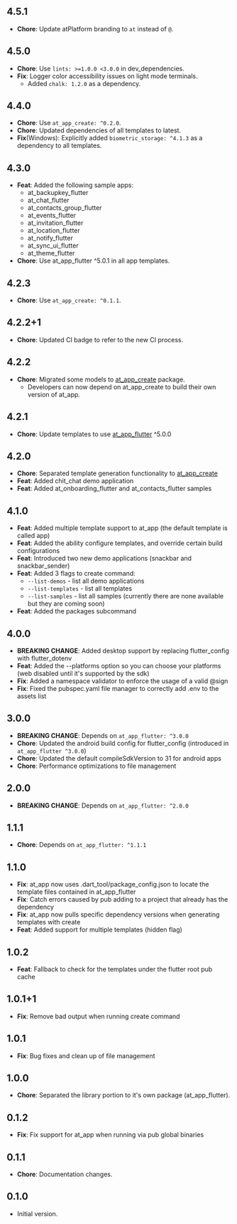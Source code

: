 ## 4.5.1

- **Chore**: Update atPlatform branding to `at` instead of `@`.

## 4.5.0

- **Chore**: Use `lints: >=1.0.0 <3.0.0` in dev_dependencies.
- **Fix**: Logger color accessibility issues on light mode terminals.
  - Added `chalk: 1.2.0` as a dependency.

## 4.4.0

  - **Chore**: Use `at_app_create: ^0.2.0`.
  - **Chore**: Updated dependencies of all templates to latest.
  - **Fix**(Windows): Explicitly added `biometric_storage: ^4.1.3` as a dependency to all templates.

## 4.3.0

- **Feat**: Added the following sample apps:
  - at_backupkey_flutter
  - at_chat_flutter
  - at_contacts_group_flutter
  - at_events_flutter
  - at_invitation_flutter
  - at_location_flutter
  - at_notify_flutter
  - at_sync_ui_flutter
  - at_theme_flutter
- **Chore**: Use at_app_flutter ^5.0.1 in all app templates.

## 4.2.3

  - **Chore**: Use `at_app_create: ^0.1.1`.

## 4.2.2+1

  - **Chore**: Updated CI badge to refer to the new CI process.

## 4.2.2

  - **Chore**: Migrated some models to [at_app_create](https://pub.dev/packages/at_app_create) package.
    - Developers can now depend on at_app_create to build their own version of at_app.

## 4.2.1

  - **Chore**: Update templates to use [at_app_flutter](https://pub.dev/packages/at_app_flutter) ^5.0.0

## 4.2.0

  - **Chore**: Separated template generation functionality to [at_app_create](https://pub.dev/packages/at_app_create)
  - **Feat**: Added chit_chat demo application
  - **Feat**: Added at_onboarding_flutter and at_contacts_flutter samples

## 4.1.0

- **Feat**: Added multiple template support to at_app (the default template is called app)
- **Feat**: Added the ability configure templates, and override certain build configurations
- **Feat**: Introduced two new demo applications (snackbar and snackbar_sender)
- **Feat**: Added 3 flags to create command:
  - ```--list-demos``` - list all demo applications
  - ```--list-templates``` - list all templates
  - ```--list-samples``` - list all samples (currently there are none available but they are coming soon)
- **Feat**: Added the packages subcommand

## 4.0.0

- **BREAKING CHANGE**: Added desktop support by replacing flutter_config with flutter_dotenv
- **Feat**: Added the --platforms option so you can choose your platforms (web disabled until it's supported by the sdk)
- **Fix**: Added a namespace validator to enforce the usage of a valid @sign
- **Fix**: Fixed the pubspec.yaml file manager to correctly add .env to the assets list

## 3.0.0

- **BREAKING CHANGE**: Depends on `at_app_flutter: ^3.0.0`
- **Chore**: Updated the android build config for flutter_config (introduced in `at_app_flutter ^3.0.0`)
- **Chore**: Updated the default compileSdkVersion to 31 for android apps
- **Chore**: Performance optimizations to file management

## 2.0.0

- **BREAKING CHANGE**: Depends on `at_app_flutter: ^2.0.0`

## 1.1.1

- **Chore**: Depends on `at_app_flutter: ^1.1.1`

## 1.1.0

- **Fix**: at_app now uses .dart_tool/package_config.json to locate the template files contained in at_app_flutter
- **Fix**: Catch errors caused by pub adding to a project that already has the dependency
- **Fix**: at_app now pulls specific dependency versions when generating templates with create
- **Feat**: Added support for multiple templates (hidden flag)

## 1.0.2

- **Feat**: Fallback to check for the templates under the flutter root pub cache

## 1.0.1+1

- **Fix**: Remove bad output when running create command

## 1.0.1

- **Fix**: Bug fixes and clean up of file management

## 1.0.0

- **Chore**: Separated the library portion to it's own package (at_app_flutter).

## 0.1.2

- **Fix**: Fix support for at_app when running via pub global binaries

## 0.1.1

- **Chore**: Documentation changes.

## 0.1.0

- Initial version.
